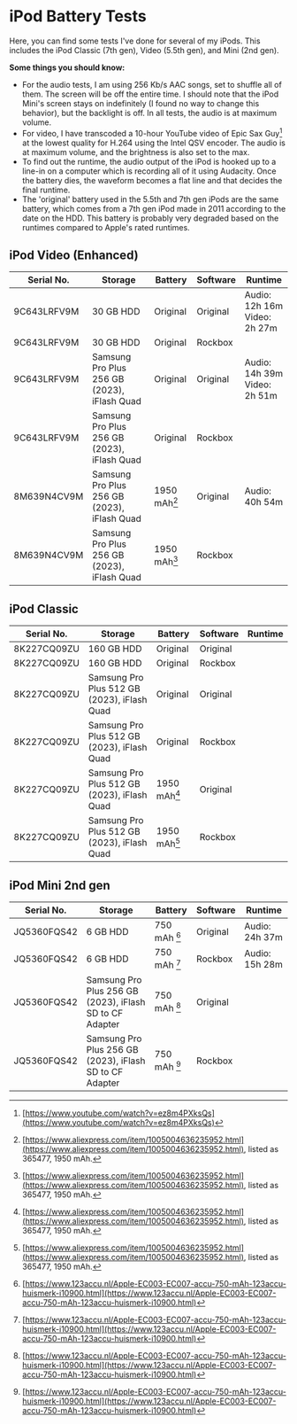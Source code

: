 # iPod Battery Tests

Here, you can find some tests I've done for several of my iPods. This includes the iPod Classic (7th gen), Video (5.5th gen), and Mini (2nd gen).

**Some things you should know:**
- For the audio tests, I am using 256 Kb/s AAC songs, set to shuffle all of them. The screen will be off the entire time. I should note that the iPod Mini's screen stays on indefinitely (I found no way to change this behavior), but the backlight is off. In all tests, the audio is at maximum volume.
- For video, I have transcoded a 10-hour YouTube video of Epic Sax Guy[^1] at the lowest quality for H.264 using the Intel QSV encoder. The audio is at maximum volume, and the brightness is also set to the max.
- To find out the runtime, the audio output of the iPod is hooked up to a line-in on a computer which is recording all of it using Audacity. Once the battery dies, the waveform becomes a flat line and that decides the final runtime.
- The 'original' battery used in the 5.5th and 7th gen iPods are the same battery, which comes from a 7th gen iPod made in 2011 according to the date on the HDD. This battery is probably very degraded based on the runtimes compared to Apple's rated runtimes.

## iPod Video (Enhanced)
| Serial No.  | Storage                                                 | Battery      | Software | Runtime |
|-------------|---------------------------------------------------------|--------------|----------|-----------------|
| 9C643LRFV9M | 30 GB HDD                                               | Original     | Original | Audio: 12h 16m<br>Video: 2h 27m                |
| 9C643LRFV9M | 30 GB HDD                                               | Original     | Rockbox  |                 |
| 9C643LRFV9M | Samsung Pro Plus 256 GB (2023), iFlash Quad             | Original     | Original | Audio: 14h 39m<br>Video: 2h 51m                |
| 9C643LRFV9M | Samsung Pro Plus 256 GB (2023), iFlash Quad             | Original     | Rockbox  |                 |
| 8M639N4CV9M | Samsung Pro Plus 256 GB (2023), iFlash Quad             | 1950 mAh[^2] | Original | Audio: 40h 54m                |
| 8M639N4CV9M | Samsung Pro Plus 256 GB (2023), iFlash Quad             | 1950 mAh[^2] | Rockbox  |                 |

## iPod Classic
| Serial No.  | Storage                                                 | Battery      | Software | Runtime |
|-------------|---------------------------------------------------------|--------------|----------|-----------------|
| 8K227CQ09ZU | 160 GB HDD                                              | Original     | Original |                 |
| 8K227CQ09ZU | 160 GB HDD                                              | Original     | Rockbox  |                 |
| 8K227CQ09ZU | Samsung Pro Plus 512 GB (2023), iFlash Quad             | Original     | Original |                 |
| 8K227CQ09ZU | Samsung Pro Plus 512 GB (2023), iFlash Quad             | Original     | Rockbox  |                 |
| 8K227CQ09ZU | Samsung Pro Plus 512 GB (2023), iFlash Quad             | 1950 mAh[^2] | Original |                 |
| 8K227CQ09ZU | Samsung Pro Plus 512 GB (2023), iFlash Quad             | 1950 mAh[^2] | Rockbox  |                 |

## iPod Mini 2nd gen
| Serial No.  | Storage                                                 | Battery      | Software | Runtime |
|-------------|---------------------------------------------------------|--------------|----------|-----------------|
| JQ5360FQS42 | 6 GB HDD                                                | 750 mAh [^3] | Original | Audio: 24h 37m                |
| JQ5360FQS42 | 6 GB HDD                                                | 750 mAh [^3] | Rockbox  | Audio: 15h 28m                |
| JQ5360FQS42 | Samsung Pro Plus 256 GB (2023), iFlash SD to CF Adapter | 750 mAh [^3] | Original |                 |
| JQ5360FQS42 | Samsung Pro Plus 256 GB (2023), iFlash SD to CF Adapter | 750 mAh [^3] | Rockbox  |                 |

[^1]: [https://www.youtube.com/watch?v=ez8m4PXksQs](https://www.youtube.com/watch?v=ez8m4PXksQs)
[^2]: [https://www.aliexpress.com/item/1005004636235952.html](https://www.aliexpress.com/item/1005004636235952.html), listed as 365477, 1950 mAh.
[^3]: [https://www.123accu.nl/Apple-EC003-EC007-accu-750-mAh-123accu-huismerk-i10900.html](https://www.123accu.nl/Apple-EC003-EC007-accu-750-mAh-123accu-huismerk-i10900.html)
